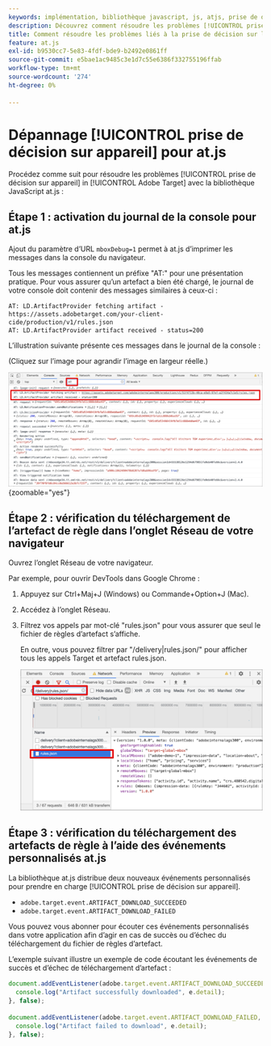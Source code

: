 ```yaml
---
keywords: implémentation, bibliothèque javascript, js, atjs, prise de décision sur l’appareil, prise de décision sur l’appareil, at.js, sur l’appareil, résolution des problèmes, mise en oeuvre2
description: Découvrez comment résoudre les problèmes [!UICONTROL prise de décision sur appareil] avec la bibliothèque at.js.
title: Comment résoudre les problèmes liés à la prise de décision sur les périphériques avec la bibliothèque JavaScript at.js ?
feature: at.js
exl-id: b9530cc7-5e83-4fdf-bde9-b2492e0861ff
source-git-commit: e5bae1ac9485c3e1d7c55e6386f332755196ffab
workflow-type: tm+mt
source-wordcount: '274'
ht-degree: 0%

---
```


# Dépannage [!UICONTROL prise de décision sur appareil] pour at.js

Procédez comme suit pour résoudre les problèmes [!UICONTROL prise de décision sur appareil] in [!UICONTROL Adobe Target] avec la bibliothèque JavaScript at.js :

## Étape 1 : activation du journal de la console pour at.js

Ajout du paramètre d’URL `mboxDebug=1` permet à at.js d’imprimer les messages dans la console du navigateur.

Tous les messages contiennent un préfixe &quot;AT:&quot; pour une présentation pratique. Pour vous assurer qu’un artefact a bien été chargé, le journal de votre console doit contenir des messages similaires à ceux-ci :

```
AT: LD.ArtifactProvider fetching artifact - https://assets.adobetarget.com/your-client-cide/production/v1/rules.json
AT: LD.ArtifactProvider artifact received - status=200
```

L’illustration suivante présente ces messages dans le journal de la console :

(Cliquez sur l’image pour agrandir l’image en largeur réelle.)

![Journal de la console avec des messages d’artefact](/help/dev/implement/client-side/atjs/on-device-decisioning/assets/browser-console.png "Journal de la console avec des messages d’artefact"){zoomable=&quot;yes&quot;}

## Étape 2 : vérification du téléchargement de l’artefact de règle dans l’onglet Réseau de votre navigateur

Ouvrez l’onglet Réseau de votre navigateur.

Par exemple, pour ouvrir DevTools dans Google Chrome :

1. Appuyez sur Ctrl+Maj+J (Windows) ou Commande+Option+J (Mac).
1. Accédez à l’onglet Réseau.
1. Filtrez vos appels par mot-clé &quot;rules.json&quot; pour vous assurer que seul le fichier de règles d’artefact s’affiche.

   En outre, vous pouvez filtrer par &quot;/delivery|rules.json/&quot; pour afficher tous les appels Target et artefact rules.json.

   ![Onglet Réseau dans Google Chrome](assets/rule-json.png)

## Étape 3 : vérification du téléchargement des artefacts de règle à l’aide des événements personnalisés at.js

La bibliothèque at.js distribue deux nouveaux événements personnalisés pour prendre en charge [!UICONTROL prise de décision sur appareil].

* `adobe.target.event.ARTIFACT_DOWNLOAD_SUCCEEDED`
* `adobe.target.event.ARTIFACT_DOWNLOAD_FAILED`

Vous pouvez vous abonner pour écouter ces événements personnalisés dans votre application afin d’agir en cas de succès ou d’échec du téléchargement du fichier de règles d’artefact.

L’exemple suivant illustre un exemple de code écoutant les événements de succès et d’échec de téléchargement d’artefact :

```javascript {line-numbers="true"}
document.addEventListener(adobe.target.event.ARTIFACT_DOWNLOAD_SUCCEEDED, function(e) { 
  console.log("Artifact successfully downloaded", e.detail);
}, false);

document.addEventListener(adobe.target.event.ARTIFACT_DOWNLOAD_FAILED, function(e) { 
  console.log("Artifact failed to download", e.detail);
}, false);
```
